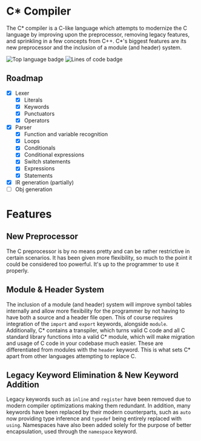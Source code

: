# C* Compiler

The C* compiler is a C-like language which attempts to modernize the C language by improving upon the preprocessor, removing legacy features, and sprinkling in a few concepts from C++. C*'s biggest features are its new preprocessor and the inclusion of a module (and header) system.

![Top language badge](https://img.shields.io/github/languages/top/Pratixx/csrcompiler?style=plastic&label=C)
![Lines of code badge](https://tokei.rs/b1/github/Pratixx/csrcompiler)

## Roadmap
- [X] Lexer
  - [X] Literals
  - [X] Keywords
  - [X] Punctuators
  - [X] Operators
- [X] Parser
    - [X] Function and variable recognition
    - [X] Loops
    - [X] Conditionals
    - [X] Conditional expressions
    - [X] Switch statements
    - [X] Expressions
    - [X] Statements
- [X] IR generation (partially)
- [ ] Obj generation

# Features
## New Preprocessor

The C preprocessor is by no means pretty and can be rather restrictive in certain scenarios. It has been given more flexibility, so much to the point it could be considered too powerful. It's up to the programmer to use it properly.

## Module & Header System

The inclusion of a module (and header) system will improve symbol tables internally and allow more flexibility for the programmer by not having to have both a source and a header file open. This of course requires integration of the `import` and `export` keywords, alongside `module`. Additionally, C* contains a transpiler, which turns valid C code and all C standard library functions into a valid C* module, which will make migration and usage of C code in your codebase much easier. These are differentiated from modules with the `header` keyword. This is what sets C* apart from other languages attempting to replace C.

## Legacy Keyword Elimination & New Keyword Addition

Legacy keywords such as `inline` and `register` have been removed due to modern compiler optimizations making them redundant. In addition, many keywords have been replaced by their modern counterparts, such as `auto` now providing type inference and `typedef` being entirely replaced with `using`. Namespaces have also been added solely for the purpose of better encapsulation, used through the `namespace` keyword.
